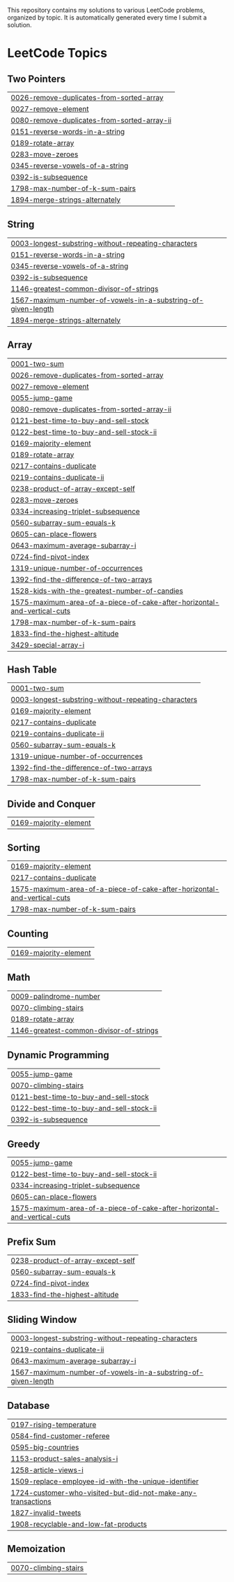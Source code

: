This repository contains my solutions to various LeetCode problems, organized by topic. It is automatically generated every time I submit a solution.
<!---LeetCode Topics Start-->
# LeetCode Topics
## Two Pointers
|  |
| ------- |
| [0026-remove-duplicates-from-sorted-array](https://github.com/aleksi613/LeetCode/tree/master/0026-remove-duplicates-from-sorted-array) |
| [0027-remove-element](https://github.com/aleksi613/LeetCode/tree/master/0027-remove-element) |
| [0080-remove-duplicates-from-sorted-array-ii](https://github.com/aleksi613/LeetCode/tree/master/0080-remove-duplicates-from-sorted-array-ii) |
| [0151-reverse-words-in-a-string](https://github.com/aleksi613/LeetCode/tree/master/0151-reverse-words-in-a-string) |
| [0189-rotate-array](https://github.com/aleksi613/LeetCode/tree/master/0189-rotate-array) |
| [0283-move-zeroes](https://github.com/aleksi613/LeetCode/tree/master/0283-move-zeroes) |
| [0345-reverse-vowels-of-a-string](https://github.com/aleksi613/LeetCode/tree/master/0345-reverse-vowels-of-a-string) |
| [0392-is-subsequence](https://github.com/aleksi613/LeetCode/tree/master/0392-is-subsequence) |
| [1798-max-number-of-k-sum-pairs](https://github.com/aleksi613/LeetCode/tree/master/1798-max-number-of-k-sum-pairs) |
| [1894-merge-strings-alternately](https://github.com/aleksi613/LeetCode/tree/master/1894-merge-strings-alternately) |
## String
|  |
| ------- |
| [0003-longest-substring-without-repeating-characters](https://github.com/aleksi613/LeetCode/tree/master/0003-longest-substring-without-repeating-characters) |
| [0151-reverse-words-in-a-string](https://github.com/aleksi613/LeetCode/tree/master/0151-reverse-words-in-a-string) |
| [0345-reverse-vowels-of-a-string](https://github.com/aleksi613/LeetCode/tree/master/0345-reverse-vowels-of-a-string) |
| [0392-is-subsequence](https://github.com/aleksi613/LeetCode/tree/master/0392-is-subsequence) |
| [1146-greatest-common-divisor-of-strings](https://github.com/aleksi613/LeetCode/tree/master/1146-greatest-common-divisor-of-strings) |
| [1567-maximum-number-of-vowels-in-a-substring-of-given-length](https://github.com/aleksi613/LeetCode/tree/master/1567-maximum-number-of-vowels-in-a-substring-of-given-length) |
| [1894-merge-strings-alternately](https://github.com/aleksi613/LeetCode/tree/master/1894-merge-strings-alternately) |
## Array
|  |
| ------- |
| [0001-two-sum](https://github.com/aleksi613/LeetCode/tree/master/0001-two-sum) |
| [0026-remove-duplicates-from-sorted-array](https://github.com/aleksi613/LeetCode/tree/master/0026-remove-duplicates-from-sorted-array) |
| [0027-remove-element](https://github.com/aleksi613/LeetCode/tree/master/0027-remove-element) |
| [0055-jump-game](https://github.com/aleksi613/LeetCode/tree/master/0055-jump-game) |
| [0080-remove-duplicates-from-sorted-array-ii](https://github.com/aleksi613/LeetCode/tree/master/0080-remove-duplicates-from-sorted-array-ii) |
| [0121-best-time-to-buy-and-sell-stock](https://github.com/aleksi613/LeetCode/tree/master/0121-best-time-to-buy-and-sell-stock) |
| [0122-best-time-to-buy-and-sell-stock-ii](https://github.com/aleksi613/LeetCode/tree/master/0122-best-time-to-buy-and-sell-stock-ii) |
| [0169-majority-element](https://github.com/aleksi613/LeetCode/tree/master/0169-majority-element) |
| [0189-rotate-array](https://github.com/aleksi613/LeetCode/tree/master/0189-rotate-array) |
| [0217-contains-duplicate](https://github.com/aleksi613/LeetCode/tree/master/0217-contains-duplicate) |
| [0219-contains-duplicate-ii](https://github.com/aleksi613/LeetCode/tree/master/0219-contains-duplicate-ii) |
| [0238-product-of-array-except-self](https://github.com/aleksi613/LeetCode/tree/master/0238-product-of-array-except-self) |
| [0283-move-zeroes](https://github.com/aleksi613/LeetCode/tree/master/0283-move-zeroes) |
| [0334-increasing-triplet-subsequence](https://github.com/aleksi613/LeetCode/tree/master/0334-increasing-triplet-subsequence) |
| [0560-subarray-sum-equals-k](https://github.com/aleksi613/LeetCode/tree/master/0560-subarray-sum-equals-k) |
| [0605-can-place-flowers](https://github.com/aleksi613/LeetCode/tree/master/0605-can-place-flowers) |
| [0643-maximum-average-subarray-i](https://github.com/aleksi613/LeetCode/tree/master/0643-maximum-average-subarray-i) |
| [0724-find-pivot-index](https://github.com/aleksi613/LeetCode/tree/master/0724-find-pivot-index) |
| [1319-unique-number-of-occurrences](https://github.com/aleksi613/LeetCode/tree/master/1319-unique-number-of-occurrences) |
| [1392-find-the-difference-of-two-arrays](https://github.com/aleksi613/LeetCode/tree/master/1392-find-the-difference-of-two-arrays) |
| [1528-kids-with-the-greatest-number-of-candies](https://github.com/aleksi613/LeetCode/tree/master/1528-kids-with-the-greatest-number-of-candies) |
| [1575-maximum-area-of-a-piece-of-cake-after-horizontal-and-vertical-cuts](https://github.com/aleksi613/LeetCode/tree/master/1575-maximum-area-of-a-piece-of-cake-after-horizontal-and-vertical-cuts) |
| [1798-max-number-of-k-sum-pairs](https://github.com/aleksi613/LeetCode/tree/master/1798-max-number-of-k-sum-pairs) |
| [1833-find-the-highest-altitude](https://github.com/aleksi613/LeetCode/tree/master/1833-find-the-highest-altitude) |
| [3429-special-array-i](https://github.com/aleksi613/LeetCode/tree/master/3429-special-array-i) |
## Hash Table
|  |
| ------- |
| [0001-two-sum](https://github.com/aleksi613/LeetCode/tree/master/0001-two-sum) |
| [0003-longest-substring-without-repeating-characters](https://github.com/aleksi613/LeetCode/tree/master/0003-longest-substring-without-repeating-characters) |
| [0169-majority-element](https://github.com/aleksi613/LeetCode/tree/master/0169-majority-element) |
| [0217-contains-duplicate](https://github.com/aleksi613/LeetCode/tree/master/0217-contains-duplicate) |
| [0219-contains-duplicate-ii](https://github.com/aleksi613/LeetCode/tree/master/0219-contains-duplicate-ii) |
| [0560-subarray-sum-equals-k](https://github.com/aleksi613/LeetCode/tree/master/0560-subarray-sum-equals-k) |
| [1319-unique-number-of-occurrences](https://github.com/aleksi613/LeetCode/tree/master/1319-unique-number-of-occurrences) |
| [1392-find-the-difference-of-two-arrays](https://github.com/aleksi613/LeetCode/tree/master/1392-find-the-difference-of-two-arrays) |
| [1798-max-number-of-k-sum-pairs](https://github.com/aleksi613/LeetCode/tree/master/1798-max-number-of-k-sum-pairs) |
## Divide and Conquer
|  |
| ------- |
| [0169-majority-element](https://github.com/aleksi613/LeetCode/tree/master/0169-majority-element) |
## Sorting
|  |
| ------- |
| [0169-majority-element](https://github.com/aleksi613/LeetCode/tree/master/0169-majority-element) |
| [0217-contains-duplicate](https://github.com/aleksi613/LeetCode/tree/master/0217-contains-duplicate) |
| [1575-maximum-area-of-a-piece-of-cake-after-horizontal-and-vertical-cuts](https://github.com/aleksi613/LeetCode/tree/master/1575-maximum-area-of-a-piece-of-cake-after-horizontal-and-vertical-cuts) |
| [1798-max-number-of-k-sum-pairs](https://github.com/aleksi613/LeetCode/tree/master/1798-max-number-of-k-sum-pairs) |
## Counting
|  |
| ------- |
| [0169-majority-element](https://github.com/aleksi613/LeetCode/tree/master/0169-majority-element) |
## Math
|  |
| ------- |
| [0009-palindrome-number](https://github.com/aleksi613/LeetCode/tree/master/0009-palindrome-number) |
| [0070-climbing-stairs](https://github.com/aleksi613/LeetCode/tree/master/0070-climbing-stairs) |
| [0189-rotate-array](https://github.com/aleksi613/LeetCode/tree/master/0189-rotate-array) |
| [1146-greatest-common-divisor-of-strings](https://github.com/aleksi613/LeetCode/tree/master/1146-greatest-common-divisor-of-strings) |
## Dynamic Programming
|  |
| ------- |
| [0055-jump-game](https://github.com/aleksi613/LeetCode/tree/master/0055-jump-game) |
| [0070-climbing-stairs](https://github.com/aleksi613/LeetCode/tree/master/0070-climbing-stairs) |
| [0121-best-time-to-buy-and-sell-stock](https://github.com/aleksi613/LeetCode/tree/master/0121-best-time-to-buy-and-sell-stock) |
| [0122-best-time-to-buy-and-sell-stock-ii](https://github.com/aleksi613/LeetCode/tree/master/0122-best-time-to-buy-and-sell-stock-ii) |
| [0392-is-subsequence](https://github.com/aleksi613/LeetCode/tree/master/0392-is-subsequence) |
## Greedy
|  |
| ------- |
| [0055-jump-game](https://github.com/aleksi613/LeetCode/tree/master/0055-jump-game) |
| [0122-best-time-to-buy-and-sell-stock-ii](https://github.com/aleksi613/LeetCode/tree/master/0122-best-time-to-buy-and-sell-stock-ii) |
| [0334-increasing-triplet-subsequence](https://github.com/aleksi613/LeetCode/tree/master/0334-increasing-triplet-subsequence) |
| [0605-can-place-flowers](https://github.com/aleksi613/LeetCode/tree/master/0605-can-place-flowers) |
| [1575-maximum-area-of-a-piece-of-cake-after-horizontal-and-vertical-cuts](https://github.com/aleksi613/LeetCode/tree/master/1575-maximum-area-of-a-piece-of-cake-after-horizontal-and-vertical-cuts) |
## Prefix Sum
|  |
| ------- |
| [0238-product-of-array-except-self](https://github.com/aleksi613/LeetCode/tree/master/0238-product-of-array-except-self) |
| [0560-subarray-sum-equals-k](https://github.com/aleksi613/LeetCode/tree/master/0560-subarray-sum-equals-k) |
| [0724-find-pivot-index](https://github.com/aleksi613/LeetCode/tree/master/0724-find-pivot-index) |
| [1833-find-the-highest-altitude](https://github.com/aleksi613/LeetCode/tree/master/1833-find-the-highest-altitude) |
## Sliding Window
|  |
| ------- |
| [0003-longest-substring-without-repeating-characters](https://github.com/aleksi613/LeetCode/tree/master/0003-longest-substring-without-repeating-characters) |
| [0219-contains-duplicate-ii](https://github.com/aleksi613/LeetCode/tree/master/0219-contains-duplicate-ii) |
| [0643-maximum-average-subarray-i](https://github.com/aleksi613/LeetCode/tree/master/0643-maximum-average-subarray-i) |
| [1567-maximum-number-of-vowels-in-a-substring-of-given-length](https://github.com/aleksi613/LeetCode/tree/master/1567-maximum-number-of-vowels-in-a-substring-of-given-length) |
## Database
|  |
| ------- |
| [0197-rising-temperature](https://github.com/aleksi613/LeetCode/tree/master/0197-rising-temperature) |
| [0584-find-customer-referee](https://github.com/aleksi613/LeetCode/tree/master/0584-find-customer-referee) |
| [0595-big-countries](https://github.com/aleksi613/LeetCode/tree/master/0595-big-countries) |
| [1153-product-sales-analysis-i](https://github.com/aleksi613/LeetCode/tree/master/1153-product-sales-analysis-i) |
| [1258-article-views-i](https://github.com/aleksi613/LeetCode/tree/master/1258-article-views-i) |
| [1509-replace-employee-id-with-the-unique-identifier](https://github.com/aleksi613/LeetCode/tree/master/1509-replace-employee-id-with-the-unique-identifier) |
| [1724-customer-who-visited-but-did-not-make-any-transactions](https://github.com/aleksi613/LeetCode/tree/master/1724-customer-who-visited-but-did-not-make-any-transactions) |
| [1827-invalid-tweets](https://github.com/aleksi613/LeetCode/tree/master/1827-invalid-tweets) |
| [1908-recyclable-and-low-fat-products](https://github.com/aleksi613/LeetCode/tree/master/1908-recyclable-and-low-fat-products) |
## Memoization
|  |
| ------- |
| [0070-climbing-stairs](https://github.com/aleksi613/LeetCode/tree/master/0070-climbing-stairs) |
<!---LeetCode Topics End-->
